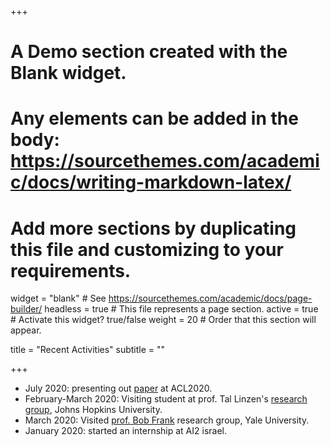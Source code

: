 +++
# A Demo section created with the Blank widget.
# Any elements can be added in the body: https://sourcethemes.com/academic/docs/writing-markdown-latex/
# Add more sections by duplicating this file and customizing to your requirements.

widget = "blank"  # See https://sourcethemes.com/academic/docs/page-builder/
headless = true  # This file represents a page section.
active = true  # Activate this widget? true/false
weight = 20  # Order that this section will appear.

title = "Recent Activities"
subtitle = ""

+++
* July 2020: presenting out [paper](https://www.aclweb.org/anthology/2020.acl-main.647/) at ACL2020. 
* February-March 2020: Visiting student at prof. Tal Linzen's [research group](https://caplabjhu.org/), Johns Hopkins University. 
* March 2020: Visited [prof. Bob Frank](https://bobfrank1.github.io/) research group, Yale University. 
* January 2020: started an internship at AI2 israel.
